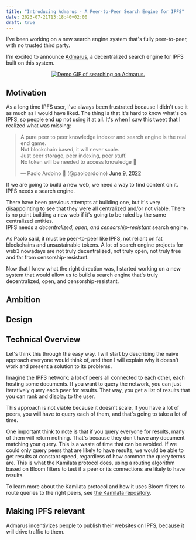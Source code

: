 ```yaml
---
title: "Introducing Admarus - A Peer-to-Peer Search Engine for IPFS"
date: 2023-07-21T13:18:40+02:00
draft: true
---
```


I've been working on a new search engine system that's fully peer-to-peer, with no trusted third party.

I'm excited to announce [Admarus](https://admarus.net/), a decentralized search engine for IPFS built on this system.
<p align="center">
    <a href="https://www.youtube.com/watch?v=AKGpNKwBrOY"><img src="https://admarus.net/demo.gif#2" alt="Demo GIF of searching on Admarus."/></a>
</p>

## Motivation

As a long time IPFS user, I've always been frustrated because I didn't use it as much as I would have liked.
The thing is that it's hard to know what's on IPFS, so people end up not using it at all.
It's when I saw this tweet that I realized what was missing:

<blockquote class="twitter-tweet"><p lang="en" dir="ltr">A pure peer to peer knowledge indexer and search engine is the real end game.<br>Not blockchain based, it will never scale.<br>Just peer storage, peer indexing, peer stuff.<br>No token will be needed to access knowledge 🤫</p>&mdash; Paolo Ardoino 🍐 (@paoloardoino) <a href="https://twitter.com/paoloardoino/status/1534811103670173696?ref_src=twsrc%5Etfw">June 9, 2022</a></blockquote> <script async src="https://platform.twitter.com/widgets.js" charset="utf-8"></script>

If we are going to build a new web, we need a way to find content on it.  
IPFS needs a search engine.

There have been previous attempts at building one, but it's very disappointing to see that they were all centralized and/or not viable.
There is no point building a new web if it's going to be ruled by the same centralized entities.  
IPFS needs a *decentralized, open, and censorship-resistant* search engine.

As Paolo said, it must be peer-to-peer like IPFS, not reliant on fat blockchains and unsustainable tokens.
A lot of search engine projects for web3 nowadays are not truly decentralized, not truly open, not truly free and far from censorship-resistant.

Now that I knew what the right direction was, I started working on a new system that would allow us to build a search engine that's truly decentralized, open, and censorship-resistant.

## Ambition

## Design


## Technical Overview

Let's think this through the easy way.
I will start by describing the naive approach everyone would think of, and then I will explain why it doesn't work and present a solution to its problems.

Imagine the IPFS network: a lot of peers all connected to each other, each hosting some documents.
If you want to query the network, you can just iteratively query each peer for results.
That way, you get a list of results that you can rank and display to the user.

This approach is not viable because it doesn't scale.
If you have a lot of peers, you will have to query each of them, and that's going to take a lot of time.

One important think to note is that if you query everyone for results, many of them will return nothing.
That's because they don't have any document matching your query.
This is a waste of time that can be avoided.
If we could only query peers that are likely to have results, we would be able to get results at constant speed, regardless of how common the query terms are.
This is what the Kamilata protocol does, using a routing algorithm based on Bloom filters to test if a peer or its connections are likely to have results.

To learn more about the Kamilata protocol and how it uses Bloom filters to route queries to the right peers, see [the Kamilata repository](https://github.com/mubelotix/kamilata).

## Making IPFS relevant

Admarus incentivizes people to publish their websites on IPFS, because it will drive traffic to them.
